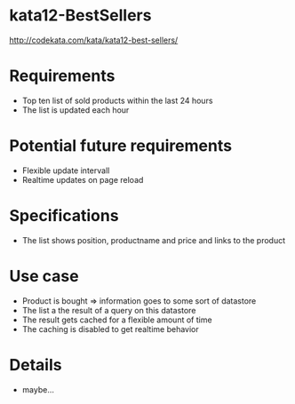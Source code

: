 # kata12-BestSellers
http://codekata.com/kata/kata12-best-sellers/

# Requirements
* Top ten list of sold products within the last 24 hours
* The list is updated each hour

# Potential future requirements
* Flexible update intervall
* Realtime updates on page reload

# Specifications
* The list shows position, productname and price and links to the product

# Use case
* Product is bought => information goes to some sort of datastore
* The list a the result of a query on this datastore
* The result gets cached for a flexible amount of time
* The caching is disabled to get realtime behavior

# Details
* maybe...
